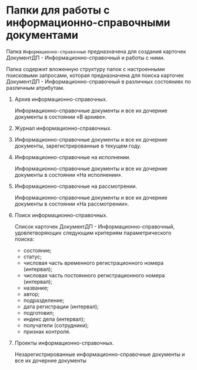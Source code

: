 # Папки для работы с информационно-справочными документами

Папка `Информационно-справочные` предназначена для создания карточек ДокументДП - Информационно-справочный и работы с ними.

Папка содержит вложенную структуру папок с настроенными поисковыми запросами, которая предназначена для поиска карточек ДокументДП - Информационно-справочный в различных состояниях по различным атрибутам.

1. Архив информационно-справочных.

   Информационно-справочные документы и все их дочерние документы в состоянии «В архиве».

2. Журнал информационно-справочных.

3. Информационно-справочные документы и все их дочерние документы, зарегистрированные в текущем году.

4. Информационно-справочные на исполнении.

   Информационно-справочные документы и все их дочерние документы в состоянии «На исполнении».

5. Информационно-справочные на рассмотрении.

   Информационно-справочные документы и все их дочерние документы в состоянии «На рассмотрении».

6. Поиск информационно-справочных.

   Список карточек ДокументДП - Информационно-справочный, удовлетворяющих следующим критериям параметрического поиска:

   - состояние;
   - статус;
   - числовая часть временного регистрационного номера (интервал);
   - числовая часть постоянного регистрационного номера (интервал);
   - название;
   - автор;
   - подразделение;
   - дата регистрации (интервал);
   - подготовил;
   - индекс дела (интервал);
   - получатели (сотрудники);
   - признак контроля.

7. Проекты информационно-справочных.

   Незарегистрированные информационно-справочные документы и все их дочерние документы